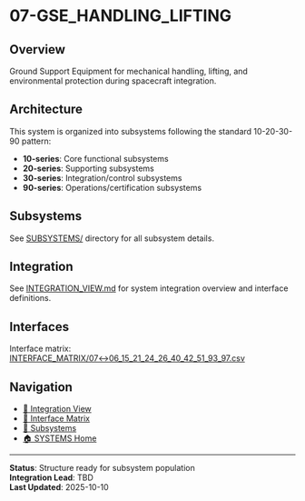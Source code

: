 # 07-GSE_HANDLING_LIFTING

## Overview

Ground Support Equipment for mechanical handling, lifting, and environmental protection during spacecraft integration.

## Architecture

This system is organized into subsystems following the standard 10-20-30-90 pattern:
- **10-series**: Core functional subsystems
- **20-series**: Supporting subsystems
- **30-series**: Integration/control subsystems
- **90-series**: Operations/certification subsystems

## Subsystems

See [SUBSYSTEMS/](./SUBSYSTEMS/) directory for all subsystem details.

## Integration

See [INTEGRATION_VIEW.md](./INTEGRATION_VIEW.md) for system integration overview and interface definitions.

## Interfaces

Interface matrix: [INTERFACE_MATRIX/07↔06_15_21_24_26_40_42_51_93_97.csv](./INTERFACE_MATRIX/07↔06_15_21_24_26_40_42_51_93_97.csv)

## Navigation

- [🔗 Integration View](./INTEGRATION_VIEW.md)
- [🔗 Interface Matrix](./INTERFACE_MATRIX/)
- [📂 Subsystems](./SUBSYSTEMS/)
- [🏠 SYSTEMS Home](../README.md)

---

**Status**: Structure ready for subsystem population  
**Integration Lead**: TBD  
**Last Updated**: 2025-10-10
